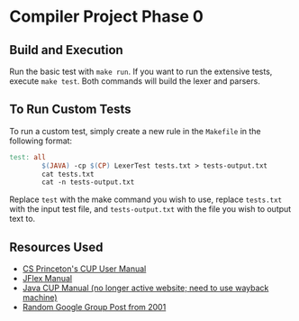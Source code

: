 # Compiler Project Phase 0

## Build and Execution

Run the basic test with `make run`. If you want to run the extensive tests, execute `make test`. Both commands will build the lexer and parsers.

## To Run Custom Tests

To run a custom test, simply create a new rule in the `Makefile` in the following format:

```Makefile
test: all
		$(JAVA) -cp $(CP) LexerTest tests.txt > tests-output.txt
		cat tests.txt
		cat -n tests-output.txt
```

Replace `test` with the make command you wish to use, replace `tests.txt` with the input test file, and `tests-output.txt` with the file you wish to output text to.

## Resources Used

- [CS Princeton's CUP User Manual](https://www.cs.princeton.edu/~appel/modern/java/CUP/manual.html#spec)
- [JFlex Manual](https://jflex.de/manual.html#Example)
- [Java CUP Manual (no longer active website; need to use wayback machine)](https://web.archive.org/web/20220407005956/https://www2.cs.tum.edu/projects/cup/examples.php)
- [Random Google Group Post from 2001](https://groups.google.com/g/comp.compilers/c/fGHJWkTkZG8)
